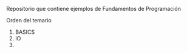 Repositorio que contiene ejemplos de Fundamentos de Programación 

Orden del temario
1) BASICS
2) IO
3) 